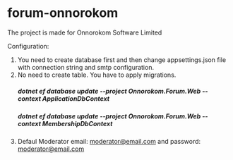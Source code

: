 # forum-onnorokom

The project is made for Onnorokom Software Limited

Configuration:
1. You need to create database first and then change appsettings.json file with connection string and smtp configuration.
2. No need to create table. You have to apply migrations. 
    ##### dotnet ef database update --project Onnorokom.Forum.Web --context ApplicationDbContext
    ##### dotnet ef database update --project Onnorokom.Forum.Web --context MembershipDbContext
4. Defaul Moderator email: moderator@email.com and password: moderator@email.com

